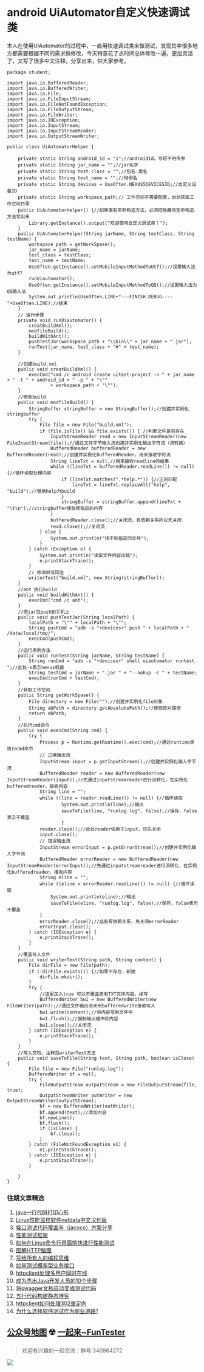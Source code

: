 # android UiAutomator自定义快速调试类

本人在使用UiAutomator的过程中，一直用快速调试类来做测试，发现其中很多地方都需要根据不同的需求做修改，今天特意花了点时间总体修改一遍，更加灵活了，又写了很多中文注释。分享出来，供大家参考。


```
package student;
 
import java.io.BufferedReader;
import java.io.BufferedWriter;
import java.io.File;
import java.io.FileInputStream;
import java.io.FileNotFoundException;
import java.io.FileOutputStream;
import java.io.FileWriter;
import java.io.IOException;
import java.io.InputStream;
import java.io.InputStreamReader;
import java.io.OutputStreamWriter;
 
public class UiAutomatorHelper {
 
	private static String android_id = "1";//androidId，写好不用传参
	private static String jar_name = "";//jar名字
	private static String test_class = "";//包名.类名
	private static String test_name = "";//用例名
	private static String devices = UseOften.NEXUS5DEVICESID;//自定义设备ID
	private static String workspace_path;// 工作空间不需要配置，自动获取工作空间目录
	public UiAutomatorHelper() {//如果类有带参构造方法，必须把隐藏的空参构造方法写出来
		Library.getInstance().output("欢迎使用自定义调试类！");
	}
	public UiAutomatorHelper(String jarName, String testClass, String testName) {
		workspace_path = getWorkSpase();
		jar_name = jarName;
		test_class = testClass;
		test_name = testName;
		UseOften.getInstance().setMobileInputMethodToUtf();//设置输入法为utf7
		runUiautomator();
		UseOften.getInstance().setMobileInputMethodToQQ();//设置输入法为QQ输入法
		System.out.println(UseOften.LINE+"---FINISH DEBUG----"+UseOften.LINE);//结束
	}
	// 运行步骤
	private void runUiautomator() {
		creatBuildXml();
		modfileBuild();
		buildWithAnt();
		pushTestJar(workspace_path + "\\bin\\" + jar_name + ".jar");
		runTest(jar_name, test_class + "#" + test_name);
	}
 
	//创建build.xml
	public void creatBuildXml() {
		execCmd("cmd /c android create uitest-project -n " + jar_name + " -t " + android_id + " -p " + "\""
				+ workspace_path + "\"");
	}
	//修改build
	public void modfileBuild() {
		StringBuffer stringBuffer = new StringBuffer();//创建并实例化stringbuffer
		try {
			File file = new File("build.xml");
			if (file.isFile() && file.exists()) { //判断文件是否存在
				InputStreamReader read = new InputStreamReader(new FileInputStream(file));//通过文件字节输入流创建并实例化输出字符流（流转换）
				BufferedReader bufferedReader = new BufferedReader(read);//创建并实例化BufferedReader，用来接收字符流
				String lineTxt = null;//用来接收readline的结果
				while ((lineTxt = bufferedReader.readLine()) != null) {//循环读取处理内容
					if (lineTxt.matches(".*help.*")) {//正则匹配
						lineTxt = lineTxt.replaceAll("help", "build");//替换help为build
					}
					stringBuffer = stringBuffer.append(lineTxt + "\t\n");//stringbuffer接收修改后的内容
				}
				bufferedReader.close();//关闭流，有依赖关系所以先关闭
				read.close();//关闭流
			} else {
				System.out.println("找不到指定的文件");
			}
		} catch (Exception e) {
			System.out.println("读取文件内容出错");
			e.printStackTrace();
		}
		// 修改后写回去
		writerText("build.xml", new String(stringBuffer));
	}
	//ant 执行build
	public void buildWithAnt() {
		execCmd("cmd /c ant");
	}
	//把jar包push到手机上
	public void pushTestJar(String localPath) {
		localPath = "\"" + localPath + "\"";
		String pushCmd = "adb -s "+devices+" push " + localPath + " /data/local/tmp/";
		execCmd(pushCmd);
	}
	//运行用例方法
	public void runTest(String jarName, String testName) {
		String runCmd = "adb -s "+devices+" shell uiautomator runtest ";//此处-s表示nexus机器
		String testCmd = jarName + ".jar " + "--nohup -c " + testName;
		execCmd(runCmd + testCmd);
	}
	//获取工作空间
	public String getWorkSpase() {
		File directory = new File("");//创建并实例化file对象
		String abPath = directory.getAbsolutePath();//获取绝对路径
		return abPath;
	}
	//执行cmd命令
	public void execCmd(String cmd) {
		try {
			Process p = Runtime.getRuntime().exec(cmd);//通过runtime类执行cmd命令
			// 正确输出流
			InputStream input = p.getInputStream();//创建并实例化输入字节流
			BufferedReader reader = new BufferedReader(new InputStreamReader(input));//先通过inputstreamreader进行流转化，在实例化bufferedreader，接收内容
			String line = "";
			while ((line = reader.readLine()) != null) {//循环读取
					System.out.println(line);//输出
					saveToFile(line, "runlog.log", false);//保存，false表示不覆盖
					}
			reader.close();//此处reader依赖于input，应先关闭
			input.close();
			// 错误输出流
			InputStream errorInput = p.getErrorStream();//创建并实例化输入字节流
			BufferedReader errorReader = new BufferedReader(new InputStreamReader(errorInput));//先通过inputstreamreader进行流转化，在实例化bufferedreader，接收内容
			String eline = "";
			while ((eline = errorReader.readLine()) != null) {//循环读取
				System.out.println(eline);//输出
				saveToFile(eline, "runlog.log", false);//保存，false表示不覆盖
			}
			errorReader.close();//此处有依赖关系，先关闭errorReader
			errorInput.close();
		} catch (IOException e) {
			e.printStackTrace();
		}
	}
	//覆盖写入文件
	public void writerText(String path, String content) {
		File dirFile = new File(path);
		if (!dirFile.exists()) {//如果不存在，新建
			dirFile.mkdir();
		}
		try {
			//这里加入true 可以不覆盖原有TXT文件内容，续写
			BufferedWriter bw1 = new BufferedWriter(new FileWriter(path));//通过文件输出流来用bufferedwrite接收写入
			bw1.write(content);//将内容写到文件中
			bw1.flush();//强制输出缓冲区内容
			bw1.close();//关闭流
		} catch (IOException e) {
			e.printStackTrace();
		}
	}
	//写入文档，注释见writerText方法
	public void saveToFile(String text, String path, boolean isClose) {
		File file = new File("runlog.log");
		BufferedWriter bf = null;
		try {
			FileOutputStream outputStream = new FileOutputStream(file, true);
			OutputStreamWriter outWriter = new OutputStreamWriter(outputStream);
			bf = new BufferedWriter(outWriter);
			bf.append(text);//添加内容
			bf.newLine();
			bf.flush();
			if (isClose) {
				bf.close();
			}
		} catch (FileNotFoundException e1) {
			e1.printStackTrace();
		} catch (IOException e) {
			e.printStackTrace();
		}
 
	} 
}
```


### 往期文章精选

1. [java一行代码打印心形](https://mp.weixin.qq.com/s/QPSryoSbViVURpSa9QXtpg)
2. [Linux性能监控软件netdata中文汉化版](https://mp.weixin.qq.com/s/fdXtK-5WwKnxjLZdyg6-nA)
3. [接口测试代码覆盖率（jacoco）方案分享](https://mp.weixin.qq.com/s/D73Sq6NLjeRKN8aCpGLOjQ)
4. [性能测试框架](https://mp.weixin.qq.com/s/3_09j7-5ex35u30HQRyWug)
5. [如何在Linux命令行界面愉快进行性能测试](https://mp.weixin.qq.com/s/fwGqBe1SpA2V0lPfAOd04Q)
6. [图解HTTP脑图](https://mp.weixin.qq.com/s/100Vm8FVEuXs0x6rDGTipw)
7. [写给所有人的编程思维](https://mp.weixin.qq.com/s/Oj33UCnYfbUgzsBzEm2GPQ)
8. [如何测试概率型业务接口](https://mp.weixin.qq.com/s/kUVffhjae3eYivrGqo6ZMg)
9. [httpclient处理多用户同时在线](https://mp.weixin.qq.com/s/Nuc30Fwy6-Qyr-Pc65t1_g)
10. [成为杰出Java开发人员的10个步骤](https://mp.weixin.qq.com/s/UCNOTSzzvTXwiUX6xpVlyA)
11. [将swagger文档自动变成测试代码](https://mp.weixin.qq.com/s/SY8mVenj0zMe5b47GS9VSQ)
12. [五行代码构建静态博客](https://mp.weixin.qq.com/s/hZnimJOg5OqxRSDyFvuiiQ)
13. [httpclient如何处理302重定向](https://mp.weixin.qq.com/s/vg354AjPKhIZsnSu4GZjZg)
14. [为什么选择软件测试作为职业道路?](https://mp.weixin.qq.com/s/o83wYvFUvy17kBPLDO609A)

## [公众号地图](https://mp.weixin.qq.com/s/CJJ2g-RqzfBsbCCYKKp5pQ) ☢️ [一起来~FunTester](http://mp.weixin.qq.com/s?__biz=MzU4MTE2NDEyMQ==&mid=2247483866&idx=3&sn=2ef9d9bdcc49b5e52fcb3b6f35396a5e&chksm=fd4a8cecca3d05fafee68d4a9f9024ffc950cb66809d28f0ec3f8ee1ce280349f27d5352314c&scene=21#wechat_redirect)

> 欢迎有兴趣的一起交流：群号:340964272

![](/blog/pic/201712120951590031.png)

<script src="/blog/js/bubbly.js"></script>
<script src="/blog/js/article.js"></script>